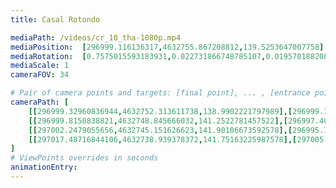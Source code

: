 ```yaml
---
title: Casal Rotondo

mediaPath: /videos/cr_10_tha-1080p.mp4
mediaPosition:  [296999.116136317,4632755.867208812,139.5253647007758]
mediaRotation:  [0.7575015593183931,0.022731866748785107,0.019570188208430577,0.6521438933224821]
mediaScale: 1
cameraFOV: 34

# Pair of camera points and targets: [final point], ... , [entrance point]
cameraPath: [
    [[296999.32960836944,4632752.313611738,138.9902221797989],[296999.1974392038,4632754.513787148,139.32155051856043]],
    [[296999.8150838821,4632748.845666032,141.2522781457522],[296997.4008826179,4632765.056749652,139.34901775096296]],
    [[297002.2479055656,4632745.151626623,141.90106673592578],[296995.7694824099,4632760.19164277,139.8816738266538]],
    [[297017.48716844106,4632738.939378372,141.75163225987578],[297005.26866676664,4632749.943659025,140.38633956068483]]
]
# ViewPoints overrides in seconds
animationEntry:
---
```

